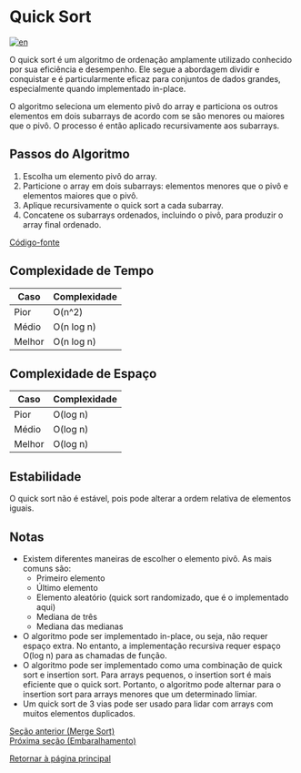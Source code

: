 # Quick Sort

[![en](https://img.shields.io/badge/lang-en-red.svg)](./README.md)

O quick sort é um algoritmo de ordenação amplamente utilizado conhecido por sua eficiência e desempenho. Ele segue a abordagem dividir e conquistar e é particularmente eficaz para conjuntos de dados grandes, especialmente quando implementado in-place.

O algoritmo seleciona um elemento pivô do array e particiona os outros elementos em dois subarrays de acordo com se são menores ou maiores que o pivô. O processo é então aplicado recursivamente aos subarrays.

## Passos do Algoritmo

1. Escolha um elemento pivô do array.
2. Particione o array em dois subarrays: elementos menores que o pivô e elementos maiores que o pivô.
3. Aplique recursivamente o quick sort a cada subarray.
4. Concatene os subarrays ordenados, incluindo o pivô, para produzir o array final ordenado.

[Código-fonte](./quick-sort.ts)

## Complexidade de Tempo

| Caso   | Complexidade |
| ------ | ------------ |
| Pior   | O(n^2)       |
| Médio  | O(n log n)   |
| Melhor | O(n log n)   |

## Complexidade de Espaço

| Caso   | Complexidade |
| ------ | ------------ |
| Pior   | O(log n)     |
| Médio  | O(log n)     |
| Melhor | O(log n)     |

## Estabilidade

O quick sort não é estável, pois pode alterar a ordem relativa de elementos iguais.

## Notas

- Existem diferentes maneiras de escolher o elemento pivô. As mais comuns são:
  - Primeiro elemento
  - Último elemento
  - Elemento aleatório (quick sort randomizado, que é o implementado aqui)
  - Mediana de três
  - Mediana das medianas
- O algoritmo pode ser implementado in-place, ou seja, não requer espaço extra. No entanto, a implementação recursiva requer espaço O(log n) para as chamadas de função.
- O algoritmo pode ser implementado como uma combinação de quick sort e insertion sort. Para arrays pequenos, o insertion sort é mais eficiente que o quick sort. Portanto, o algoritmo pode alternar para o insertion sort para arrays menores que um determinado limiar.
- Um quick sort de 3 vias pode ser usado para lidar com arrays com muitos elementos duplicados.

[Seção anterior (Merge Sort)](../merge-sort/README.pt-br.md) \
[Próxima seção (Embaralhamento)](../../shuffling/README.pt-br.md)

[Retornar à página principal](../../../README.pt-br.md)
